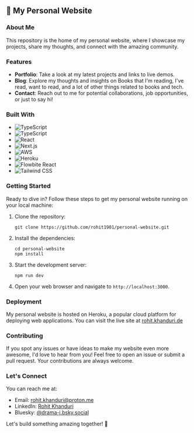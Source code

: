 ## 🚀 My Personal Website

### About Me 
This repository is the home of my personal website, where I showcase my projects, share my thoughts, and connect with the amazing community.

### Features
- **Portfolio**: Take a look at my latest projects and links to live demos.
- **Blog**: Explore my thoughts and insights on Books that I&apos;m reading, I&apos;ve read, want to read, and a lot of other
  things related to books and tech.
- **Contact**: Reach out to me for potential collaborations, job opportunities, or just to say hi!

### Built With

- ![TypeScript](https://img.shields.io/badge/-TypeScript-000000?style=flat-square&logo=typescript)
- ![TypeScript](https://img.shields.io/badge/-useHooksTS-000000?style=flat-square&logo=typescript)
- ![React](https://img.shields.io/badge/-React-black?style=flat-square&logo=react)
- ![Next.js](https://img.shields.io/badge/-Next.js-black?style=flat-square&logo=next.js)
- ![AWS](https://img.shields.io/badge/-AWS-black?style=flat-square&logo=amazon-aws)
- ![Heroku](https://img.shields.io/badge/-Heroku-430098?style=flat-square&logo=heroku)
- ![Flowbite React](https://img.shields.io/badge/-DaisyUI-563D7C?logo=tailwind-css&logoColor=white)
- ![Tailwind CSS](https://img.shields.io/badge/Tailwind_CSS-000000?logo=tailwind-css&logoColor=white)

### Getting Started
Ready to dive in? Follow these steps to get my personal website running on your local machine:

1. Clone the repository:
    ```
    git clone https://github.com/rohit1901/personal-website.git
    ```
2. Install the dependencies:
    ```
    cd personal-website
    npm install
    ```
3. Start the development server:
    ```
    npm run dev
    ```
4. Open your web browser and navigate to `http://localhost:3000`.

### Deployment
My personal website is hosted on Heroku, a popular cloud platform for deploying web applications. You can visit the live site at [rohit.khanduri.de](https://www.rohit.khanduri.de/)

### Contributing
If you spot any issues or have ideas to make my website even more awesome, I'd love to hear from you! Feel free to open an issue or submit a pull request. Your contributions are always welcome.

### Let's Connect
You can reach me at:
- Email: [rohit.khanduri@proton.me](mailto:rohit.khanduri@proton.me)
- LinkedIn: [Rohit Khanduri](https://www.linkedin.com/in/rohit-khanduri-9098b84a/)
- Bluesky: [@drama-j.bsky.social](https://bsky.app/profile/drama-j.bsky.social)

Let's build something amazing together! 🚀
